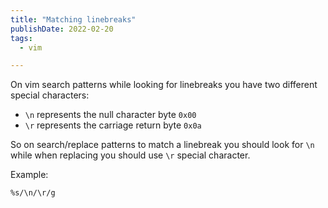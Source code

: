 ```yaml
---
title: "Matching linebreaks"
publishDate: 2022-02-20
tags:
  - vim

---
```


On vim search patterns while looking for linebreaks you have two different special characters:

- `\n` represents the null character byte `0x00`
- `\r` represents the carriage return byte `0x0a`

So on search/replace patterns to match a linebreak you should look for `\n` while when replacing you should use `\r` special character.

Example:

```regex
%s/\n/\r/g
```
